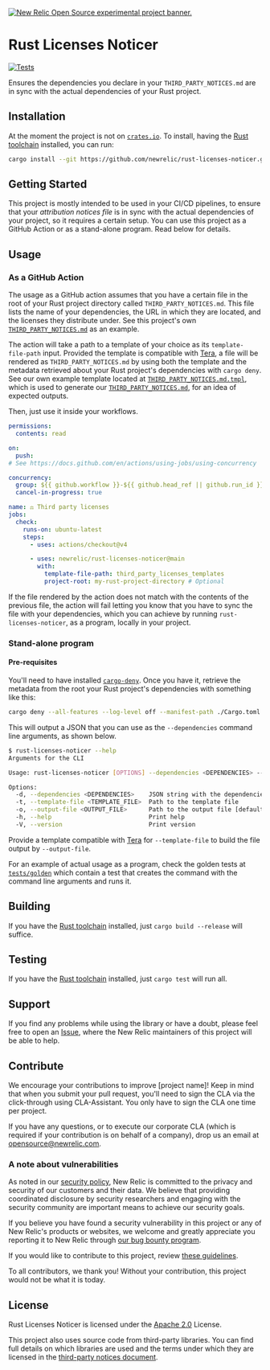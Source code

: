 <a href="https://opensource.newrelic.com/oss-category/#new-relic-experimental"><picture><source media="(prefers-color-scheme: dark)" srcset="https://github.com/newrelic/opensource-website/raw/main/src/images/categories/dark/Experimental.png"><source media="(prefers-color-scheme: light)" srcset="https://github.com/newrelic/opensource-website/raw/main/src/images/categories/Experimental.png"><img alt="New Relic Open Source experimental project banner." src="https://github.com/newrelic/opensource-website/raw/main/src/images/categories/Experimental.png"></picture></a>

# Rust Licenses Noticer

[![Tests](https://github.com/newrelic/rust-licenses-noticer/actions/workflows/tests.yml/badge.svg)](https://github.com/newrelic/rust-licenses-noticer/actions/workflows/tests.yml)

Ensures the dependencies you declare in your `THIRD_PARTY_NOTICES.md` are in sync with the actual dependencies of your Rust project.

## Installation

At the moment the project is not on [`crates.io`](https://crates.io). To install, having the [Rust toolchain](https://rustup.rs) installed, you can run:

```sh
cargo install --git https://github.com/newrelic/rust-licenses-noticer.git
```

## Getting Started

This project is mostly intended to be used in your CI/CD pipelines, to ensure that your *attribution notices file* is in sync with the actual dependencies of your project, so it requires a certain setup. You can use this project as a GitHub Action or as a stand-alone program. Read below for details.

## Usage

### As a GitHub Action

The usage as a GitHub action assumes that you have a certain file in the root of your Rust project directory called `THIRD_PARTY_NOTICES.md`. This file lists the name of your dependencies, the URL in which they are located, and the licenses they distribute under. See this project's own [`THIRD_PARTY_NOTICES.md`](./THIRD_PARTY_NOTICES.md) as an example.

The action will take a path to a template of your choice as its `template-file-path` input. Provided the template is compatible with [Tera](https://keats.github.io/tera/docs/), a file will be rendered as `THIRD_PARTY_NOTICES.md` by using both the template and the metadata retrieved about your Rust project's dependencies with `cargo deny`. See our own example template located at [`THIRD_PARTY_NOTICES.md.tmpl`](./THIRD_PARTY_NOTICES.md.tmpl), which is used to generate our [`THIRD_PARTY_NOTICES.md`](./THIRD_PARTY_NOTICES.md), for an idea of expected outputs.

Then, just use it inside your workflows.

```yaml
permissions:
  contents: read

on:
  push:
# See https://docs.github.com/en/actions/using-jobs/using-concurrency

concurrency:
  group: ${{ github.workflow }}-${{ github.head_ref || github.run_id }}
  cancel-in-progress: true

name: ⚖ Third party licenses
jobs:
  check:
    runs-on: ubuntu-latest
    steps:
      - uses: actions/checkout@v4

      - uses: newrelic/rust-licenses-noticer@main
        with:
          template-file-path: third_party_licenses_templates
          project-root: my-rust-project-directory # Optional
```

If the file rendered by the action does not match with the contents of the previous file, the action will fail letting you know that you have to sync the file with your dependencies, which you can achieve by running `rust-licenses-noticer`, as a program, locally in your project.

### Stand-alone program

#### Pre-requisites

You'll need to have installed [`cargo-deny`](https://github.com/EmbarkStudios/cargo-deny). Once you have it, retrieve the metadata from the root your Rust project's dependencies with something like this:

```sh
cargo deny --all-features --log-level off --manifest-path ./Cargo.toml list -l crate -f json
```

This will output a JSON that you can use as the `--dependencies` command line arguments, as shown below.

```sh
$ rust-licenses-noticer --help
Arguments for the CLI

Usage: rust-licenses-noticer [OPTIONS] --dependencies <DEPENDENCIES> --template-file <TEMPLATE_FILE>

Options:
  -d, --dependencies <DEPENDENCIES>    JSON string with the dependencies data as output by `cargo deny list -l crate -f json`
  -t, --template-file <TEMPLATE_FILE>  Path to the template file
  -o, --output-file <OUTPUT_FILE>      Path to the output file [default: THIRD_PARTY_NOTICES.md]
  -h, --help                           Print help
  -V, --version                        Print version
```

Provide a template compatible with [Tera](https://keats.github.io/tera/docs/) for `--template-file` to build the file output by `--output-file`.

For an example of actual usage as a program, check the golden tests at [`tests/golden`](./tests/golden) which contain a test that creates the command with the command line arguments and runs it.

## Building

If you have the [Rust toolchain](https://rustup.rs) installed, just `cargo build --release` will suffice.

## Testing

If you have the [Rust toolchain](https://rustup.rs) installed, just `cargo test` will run all.

## Support

If you find any problems while using the library or have a doubt, please feel free to open an [Issue](https://github.com/newrelic/rust-licenses-noticer/issues), where the New Relic maintainers of this project will be able to help.

## Contribute

We encourage your contributions to improve [project name]! Keep in mind that when you submit your pull request, you'll need to sign the CLA via the click-through using CLA-Assistant. You only have to sign the CLA one time per project.

If you have any questions, or to execute our corporate CLA (which is required if your contribution is on behalf of a company), drop us an email at <opensource@newrelic.com>.

### A note about vulnerabilities

As noted in our [security policy](../../security/policy), New Relic is committed to the privacy and security of our customers and their data. We believe that providing coordinated disclosure by security researchers and engaging with the security community are important means to achieve our security goals.

If you believe you have found a security vulnerability in this project or any of New Relic's products or websites, we welcome and greatly appreciate you reporting it to New Relic through [our bug bounty program](https://docs.newrelic.com/docs/security/security-privacy/information-security/report-security-vulnerabilities/).

If you would like to contribute to this project, review [these guidelines](./CONTRIBUTING.md).

To all contributors, we thank you! Without your contribution, this project would not be what it is today.

## License

Rust Licenses Noticer is licensed under the [Apache 2.0](http://apache.org/licenses/LICENSE-2.0.txt) License.

This project also uses source code from third-party libraries. You can find full details on which libraries are used and the terms under which they are licensed in the [third-party notices document](./THIRD_PARTY_NOTICES.md).
